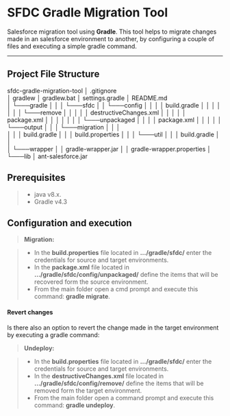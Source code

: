 **SFDC Gradle Migration Tool**
===================


Salesforce migration tool using **Gradle**<i class="icon-cog"></i>. This tool helps to migrate changes made in an salesforce environment to another, by configuring a couple of files and executing a simple gradle command.

----------


Project File Structure <i class="icon-folder-open"></i>
-------------

<i class="icon-folder-open"></i>sfdc-gradle-migration-tool
│   <i class="icon-file"></i>.gitignore  
│   <i class="icon-file"></i>gradlew
│   <i class="icon-file"></i>gradlew.bat
│   <i class="icon-file"></i>settings.gradle
│   <i class="icon-file"></i>README.md   
│
└───<i class="icon-folder-open"></i>gradle
│   │
│   └───<i class="icon-folder-open"></i>sfdc
│	 │ 	└───<i class="icon-folder-open"></i>config
│   │	│   │   <i class="icon-file"></i>build.gradle
│   │	│  	│
│	 │ 	│	└───<i class="icon-folder-open"></i>remove
│   │	│	│   │   <i class="icon-file"></i>destructiveChanges.xml
│   │	│	│   │   <i class="icon-file"></i>package.xml
│	 │	   │	│
│	 │ 	│	└───<i class="icon-folder-open"></i>unpackaged
│   │	│	    │   <i class="icon-file"></i>package.xml
│	 │	   │
│	 │ 	└───<i class="icon-folder-open"></i>output
│   │	│   └───<i class="icon-folder-open"></i>migration
│   │	│   
│   │   │   <i class="icon-file"></i>build.gradle
│   │   │   <i class="icon-file"></i>build.properties
│	│
│	└───<i class="icon-folder-open"></i>util
│   │   │   <i class="icon-file"></i>build.gradle
│   │   
│	└───<i class="icon-folder-open"></i>wrapper
│       │   <i class="icon-file"></i>gradle-wrapper.jar
│       │   <i class="icon-file"></i>gradle-wrapper.properties
│   
└───<i class="icon-folder-open"></i>lib
    │   <i class="icon-file"></i>ant-salesforce.jar



Prerequisites <i class="icon-cog"></i>
-------------
> - java v8.x.
> - Gradle v4.3


Configuration and execution <i class="icon-cog"></i>
-------------

> **Migration:**

> - In the **build.properties** file located in **.../gradle/sfdc/** enter the credentials for source and target environments.
> - In the **package.xml** file located in **.../gradle/sfdc/config/unpackaged/** define the items that will be recovered form the source environment.
> - From the main folder open a cmd prompt and execute this command: **gradle migrate**.

#### Revert changes
Is there also an option to revert the change made in the target environment by executing a gradle command:
> **Undeploy:**

> - In the **build.properties** file located in **.../gradle/sfdc/** enter the credentials for source and target environments.
> - In the **destructiveChanges.xml** file located in **.../gradle/sfdc/config/remove/** define the items that will be removed form the target environment.
> - From the main folder open a command prompt and execute this command: **gradle undeploy**.

